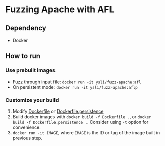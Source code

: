 # Fuzzing Apache with AFL
## Dependency
- Docker

## How to run
### Use prebuilt images
- Fuzz through input file: `docker run -it ysli/fuzz-apache:afl`
- On persistent mode: `docker run -it ysli/fuzz-apache:aflp`

### Customize your build
1. Modify [Dockerfile](Dockerfile) or
  [Dockerfile.persistence](Dockerfile.persistence)
2. Build docker images with `docker build -f Dockerfile .`, or `docker build -f
  Dockerfile.persistence .`. Consider using `-t` option for convenience.
3. `docker run -it IMAGE`, where `IMAGE` is the ID or tag of the image built in
   previous step.
